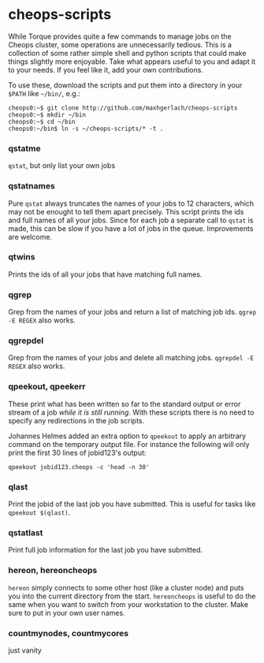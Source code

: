cheops-scripts
==============

While Torque provides quite a few commands to manage jobs on the
Cheops cluster, some operations are unnecessarily tedious.  This is a
collection of some rather simple shell and python scripts that could
make things slightly more enjoyable.  Take what
appears useful to you and adapt it to your needs.  If you feel like it,
add your own contributions.

To use these, download the scripts and put them into a directory in
your `$PATH` like `~/bin/`, e.g.:

```
cheops0:~$ git clone http://github.com/maxhgerlach/cheops-scripts
cheops0:~$ mkdir ~/bin
cheops0:~$ cd ~/bin
cheops0:~/bin$ ln -s ~/cheops-scripts/* -t .
```

### qstatme

`qstat`, but only list your own jobs

### qstatnames

Pure `qstat` always truncates the names of your jobs to 12 characters,
which may not be enought to tell them apart precisely.  This script
prints the ids and full names of all your jobs.  Since for each job a
separate call to `qstat` is made, this can be slow if you have a lot
of jobs in the queue.  Improvements are welcome.

### qtwins

Prints the ids of all your jobs that have matching full names.

### qgrep

Grep from the names of your jobs and return a list of matching job
ids. `qgrep -E REGEX` also works.

### qgrepdel

Grep from the names of your jobs and delete all matching jobs.
`qgrepdel -E REGEX` also works.

### qpeekout, qpeekerr

These print what has been written so far to the standard output or
error stream of a job *while it is still running*.  With these scripts
there is no need to specify any redirections in the job scripts.

Johannes Helmes added an extra option to `qpeekout` to apply an arbitrary 
command on the temporary output file.  For instance the following will
only print the first 30 lines of jobid123's output:
```
qpeekout jobid123.cheops -c 'head -n 30'
```

### qlast

Print the jobid of the last job you have submitted.  This is useful
for tasks like `qpeekout $(qlast)`.

### qstatlast

Print full job information for the last job you have submitted.

### hereon, hereoncheops

`hereon` simply connects to some other host (like a cluster node) and
puts you into the current directory from the start.  `hereoncheops` is
useful to do the same when you want to switch from your workstation to
the cluster.  Make sure to put in your own user names.

### countmynodes, countmycores

just vanity
